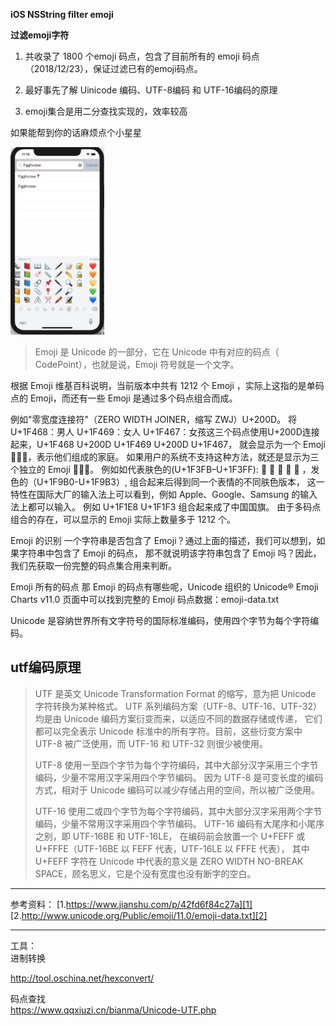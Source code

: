 
**iOS NSString filter emoji** 

**过滤emoji字符**

1. 共收录了 1800 个emoji 码点，包含了目前所有的 emoji 码点（2018/12/23），保证过滤已有的emoji码点。

2. 最好事先了解 Uinicode 编码、UTF-8编码 和 UTF-16编码的原理

3. emoji集合是用二分查找实现的，效率较高

如果能帮到你的话麻烦点个小星星<br>

<img width="150" height="300" src="https://github.com/JumpJumpSparrow/EmojiFilter/blob/master/screenshot.png"/>


> Emoji 是 Unicode 的一部分，它在 Unicode 中有对应的码点（ CodePoint），也就是说，Emoji
> 符号就是一个文字。

根据 Emoji 维基百科说明，当前版本中共有 1212 个 Emoji ，实际上这指的是单码点的 Emoji，而还有一些 Emoji 是通过多个码点组合而成。

例如"零宽度连接符"（ZERO WIDTH JOINER，缩写 ZWJ）U+200D。
将U+1F468：男人 U+1F469：女人  U+1F467：女孩这三个码点使用U+200D连接起来，U+1F468 U+200D U+1F469 U+200D U+1F467，
就会显示为一个 Emoji 👨‍👩‍👧，表示他们组成的家庭。
如果用户的系统不支持这种方法，就还是显示为三个独立的 Emoji 👨👩👧。
例如如代表肤色的(U+1F3FB–U+1F3FF): 🏻 🏼 🏽 🏾 🏿 ，发色的（U+1F9B0-U+1F9B3）,
组合起来后得到同一个表情的不同肤色版本，
这一特性在国际大厂的输入法上可以看到，例如 Apple、Google、Samsung 的输入法上都可以输入。
例如 U+1F1E8 U+1F1F3 组合起来成了中国国旗。
由于多码点组合的存在，可以显示的 Emoji 实际上数量多于 1212 个。


<p>
Emoji 的识别
一个字符串是否包含了 Emoji？通过上面的描述，我们可以想到，如果字符串中包含了 Emoji 的码点，
那不就说明该字符串包含了 Emoji 吗？因此，我们先获取一份完整的码点集合用来判断。

Emoji 所有的码点
那 Emoji 的码点有哪些呢，Unicode 组织的 Unicode® Emoji Charts v11.0 页面中可以找到完整的 Emoji 码点数据：emoji-data.txt 

Unicode 是容纳世界所有文字符号的国际标准编码，使用四个字节为每个字符编码。
</p>

utf编码原理
-------

> UTF 是英文 Unicode Transformation Format 的缩写，意为把 Unicode 字符转换为某种格式。 UTF
> 系列编码方案（UTF-8、UTF-16、UTF-32）均是由 Unicode 编码方案衍变而来，以适应不同的数据存储或传递，
> 它们都可以完全表示 Unicode 标准中的所有字符。目前，这些衍变方案中 UTF-8 被广泛使用，而 UTF-16 和 UTF-32
> 则很少被使用。
> 
> UTF-8 使用一至四个字节为每个字符编码，其中大部分汉字采用三个字节编码，少量不常用汉字采用四个字节编码。 因为 UTF-8
> 是可变长度的编码方式，相对于 Unicode 编码可以减少存储占用的空间，所以被广泛使用。
> 
> UTF-16 使用二或四个字节为每个字符编码，其中大部分汉字采用两个字节编码，少量不常用汉字采用四个字节编码。 UTF-16
> 编码有大尾序和小尾序之别，即 UTF-16BE 和 UTF-16LE， 在编码前会放置一个 U+FEFF 或 U+FFFE（UTF-16BE
> 以 FEFF 代表，UTF-16LE 以 FFFE 代表）， 其中 U+FEFF 字符在 Unicode 中代表的意义是 ZERO
> WIDTH NO-BREAK SPACE，顾名思义，它是个没有宽度也没有断字的空白。


----------


参考资料：
[1.https://www.jianshu.com/p/42fd6f84c27a][1]
[2.http://www.unicode.org/Public/emoji/11.0/emoji-data.txt][2]


----------


工具：<br>
进制转换



http://tool.oschina.net/hexconvert/ 

码点查找<br>
https://www.qqxiuzi.cn/bianma/Unicode-UTF.php


  [1]: https://www.jianshu.com/p/42fd6f84c27a
  [2]: http://www.unicode.org/Public/emoji/11.0/emoji-data.txt
